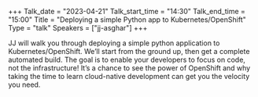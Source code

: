+++
Talk_date = "2023-04-21"
Talk_start_time = "14:30"
Talk_end_time = "15:00"
Title = "Deploying a simple Python app to Kubernetes/OpenShift"
Type = "talk"
Speakers = ["jj-asghar"]
+++

JJ will walk you through deploying a simple python application to Kubernetes/OpenShift. We’ll start from the ground up, then get a complete automated build. The goal is to enable your developers to focus on code, not the infrastructure! It’s a chance to see the power of OpenShift and why taking the time to learn cloud-native development can get you the velocity you need.